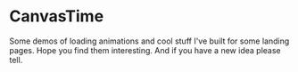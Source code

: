 # CanvasTime
Some demos of loading animations and cool stuff I've built for some landing pages. Hope you find them interesting. And if you have a new idea please tell.
